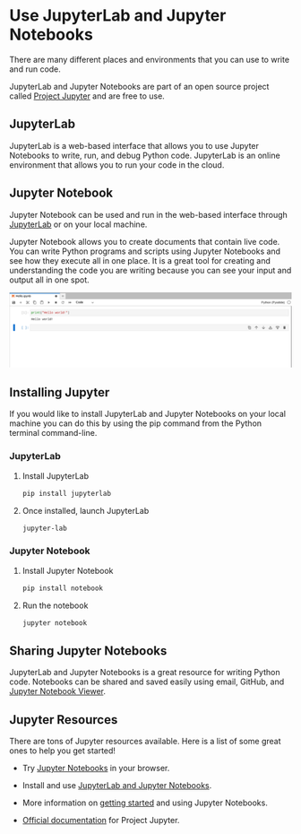 # Use JupyterLab and Jupyter Notebooks

There are many different places and environments that you can use to write and run code. 

JupyterLab and Jupyter Notebooks are part of an open source project called 
[Project Jupyter](https://jupyter.org/) and are free to use. 

## JupyterLab

JupyterLab is a web-based interface that allows you to use Jupyter Notebooks to write, run, and debug Python code. JupyterLab is an online environment that allows you to run your code in the cloud. 

## Jupyter Notebook

Jupyter Notebook can be used and run in the web-based interface through 
[JupyterLab](https://jupyter.org/try-jupyter/lab/) or on your local machine. 

Jupyter Notebook allows you to create documents that contain live code. You can write Python programs and scripts using Jupyter Notebooks and see how they execute all in one place. It is a great tool for creating and understanding the code you are writing because you can see your input and output all in one spot. 

![alt text](/resources/Jypyter.png)


## Installing Jupyter 

If you would like to install JupyterLab and Jupyter Notebooks on your local machine you can do this by using the pip command from the Python terminal command-line.

### JupyterLab
1. Install JupyterLab
    ```bash
    pip install jupyterlab
    ```

2. Once installed, launch JupyterLab
    ```bash
    jupyter-lab
    ```

### Jupyter Notebook
1. Install Jupyter Notebook
    ```bash
    pip install notebook
    ```
2. Run the notebook
    ```bash
    jupyter notebook
    ```

## Sharing Jupyter Notebooks
JupyterLab and Jupyter Notebooks is a great resource for writing Python code. Notebooks can be shared and saved easily using email, GitHub, and 
[Jupyter Notebook Viewer](https://nbviewer.org/). 

## Jupyter Resources
There are tons of Jupyter resources available. Here is a list of some great ones to help you get started!

- Try [Jupyter Notebooks](https://docs.jupyter.org/en/latest/start/index.html) in your browser.

- Install and use [JupyterLab and Jupyter Notebooks](https://docs.jupyter.org/en/latest/install.html).

- More information on [getting started](https://jupyter-notebook-beginner-guide.readthedocs.io/en/latest/what_is_jupyter.html) and using Jupyter Notebooks. 

- [Official documentation](https://docs.jupyter.org/en/latest/) for Project Jupyter. 


